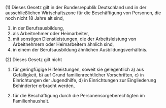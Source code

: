 (1) Dieses Gesetz gilt in der Bundesrepublik Deutschland und in der ausschließlichen Wirtschaftszone für die Beschäftigung von Personen, die noch nicht 18 Jahre alt sind,

1. in der Berufsausbildung,
2. als Arbeitnehmer oder Heimarbeiter,
3. mit sonstigen Dienstleistungen, die der Arbeitsleistung von Arbeitnehmern oder Heimarbeitern ähnlich sind,
4. in einem der Berufsausbildung ähnlichen Ausbildungsverhältnis.

(2) Dieses Gesetz gilt nicht

1. für geringfügige Hilfeleistungen, soweit sie gelegentlich
	a) aus Gefälligkeit,
	b) auf Grund familienrechtlicher Vorschriften,
	c)  in Einrichtungen der Jugendhilfe,
	d) in Einrichtungen zur Eingliederung Behinderter erbracht werden,

2. für die Beschäftigung durch die Personensorgeberechtigten im Familienhaushalt.
